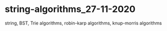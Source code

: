 # string-algorithms_27-11-2020
string, BST, Trie algorithms, robin-karp algorithms, knup-morris algorithms
